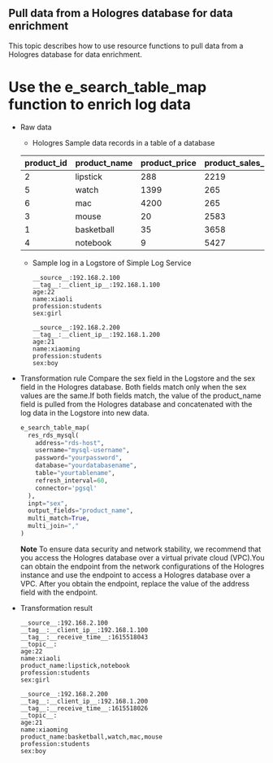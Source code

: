 ## Pull data from a Hologres database for data enrichment

This topic describes how to use resource functions to pull data from a Hologres database for data enrichment.

# Use the e_search_table_map function to enrich log data

- Raw data

  - Hologres Sample data records in a table of a database

  | product_id | product_name | product_price | product_sales_number | sex  |
  | ---------- | ------------ | ------------- | -------------------- | ---- |
  | 2          | lipstick     | 288           | 2219                 | girl |
  | 5          | watch        | 1399          | 265                  | boy  |
  | 6          | mac          | 4200          | 265                  | boy  |
  | 3          | mouse        | 20            | 2583                 | boy  |
  | 1          | basketball   | 35            | 3658                 | boy  |
  | 4          | notebook     | 9             | 5427                 | girl |

  - Sample log in a Logstore of Simple Log Service

    ```
    __source__:192.168.2.100
    __tag__:__client_ip__:192.168.1.100
    age:22
    name:xiaoli
    profession:students
    sex:girl

    __source__:192.168.2.200
    __tag__:__client_ip__:192.168.1.200
    age:21
    name:xiaoming
    profession:students
    sex:boy
    ```

- Transformation rule
  Compare the sex field in the Logstore and the sex field in the Hologres database. Both fields match only when the sex values are the same.If both fields match, the value of the product_name field is pulled from the Hologres database and concatenated with the log data in the Logstore into new data.
  ```python
  e_search_table_map(
    res_rds_mysql(
      address="rds-host",
      username="mysql-username",
      password="yourpassword",
      database="yourdatabasename",
      table="yourtablename",
      refresh_interval=60,
      connector='pgsql'
    ),
    inpt="sex",
    output_fields="product_name",
    multi_match=True,
    multi_join=","
  )
  ```
  **Note** To ensure data security and network stability, we recommend that you access the Hologres database over a virtual private cloud (VPC).You can obtain the endpoint from the network configurations of the Hologres instance and use the endpoint to access a Hologres database over a VPC. After you obtain the endpoint, replace the value of the address field with the endpoint.
- Transformation result

  ```
  __source__:192.168.2.100
  __tag__:__client_ip__:192.168.1.100
  __tag__:__receive_time__:1615518043
  __topic__:
  age:22
  name:xiaoli
  product_name:lipstick,notebook
  profession:students
  sex:girl

  __source__:192.168.2.200
  __tag__:__client_ip__:192.168.1.200
  __tag__:__receive_time__:1615518026
  __topic__:
  age:21
  name:xiaoming
  product_name:basketball,watch,mac,mouse
  profession:students
  sex:boy
  ```
